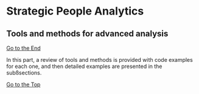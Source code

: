 # Strategic People Analytics
## Tools and methods for advanced analysis 

[Go to the End](#end)
<a name="top"></a>

In this part, a review of tools and methods is provided with code examples for each one, and then detailed examples are presented in the subßsections. 


[Go to the Top](#top)
<a name="end"></a>